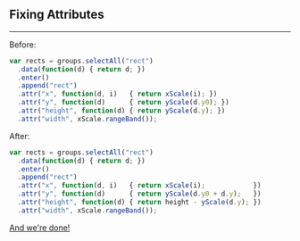 ## Fixing Attributes

***

Before:

```javascript
var rects = groups.selectAll("rect")
  .data(function(d) { return d; })
  .enter()
  .append("rect")
  .attr("x", function(d, i)   { return xScale(i); })
  .attr("y", function(d)      { return yScale(d.y0); })
  .attr("height", function(d) { return yScale(d.y); })
  .attr("width", xScale.rangeBand());
```

After:

```javascript
var rects = groups.selectAll("rect")
  .data(function(d) { return d; })
  .enter()
  .append("rect")
  .attr("x", function(d, i)   { return xScale(i);            })
  .attr("y", function(d)      { return yScale(d.y0 + d.y);   })
  .attr("height", function(d) { return height - yScale(d.y); })
  .attr("width", xScale.rangeBand());
```

[And we're done!](http://boulder-denver-d3-vis.github.io/stack-example)
